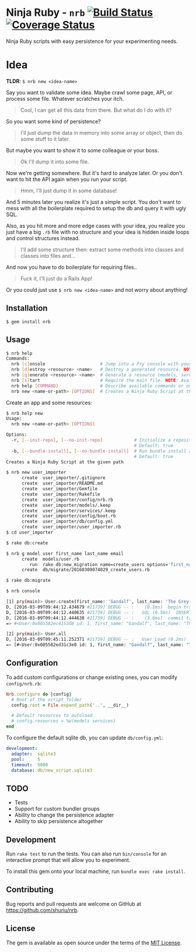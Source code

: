 # Ninja Ruby - `nrb` [![Build Status](https://travis-ci.org/shuriu/nrb.svg?branch=master)](https://travis-ci.org/shuriu/nrb) [![Coverage Status](https://coveralls.io/repos/github/shuriu/nrb/badge.svg?branch=master)](https://coveralls.io/github/shuriu/nrb?branch=master)

Ninja Ruby scripts with easy persistence for your experimenting needs.

# Idea

**TLDR**: `$ nrb new <idea-name>`

Say you want to validate some idea. Maybe crawl some page, API, or process some file. Whatever scratches your itch.

> Cool, I can get all this data from there. But what do I do with it?

So you want some kind of persistence?

> I'll just dump the data in memory into some array or object, then do some stuff to it later.

But maybe you want to show it to some colleague or your boss.

> Ok I'll dump it into some file.

Now we're getting somewhere. But it's hard to analyze later. Or you don't want to hit the API again when you run your script.

> Hmm, I'll just dump it in some database!

And 5 minutes later you realize it's just a simple script. You don't want to mess with all the boilerplate required to setup the db and query it with ugly SQL.

Also, as you hit more and more edge cases with your idea, you realize you just have a big `.rb` file with no structure and your idea is hidden inside loops and control structures instead.

> I'll add some structure then: extract some methods into classes and classes into files and...

And now you have to do boilerplate for requiring files..

> Fuck it, I'll just do a Rails App!

Or you could just use `$ nrb new <idea-name>` and not worry about anything!

## Installation

    $ gem install nrb

## Usage

```sh
$ nrb help
Commands:
  nrb [c]onsole                     # Jump into a Pry console with your project loaded. NOTE: Available inside a NinjaRuby project
  nrb [d]estroy <resource> <name>   # Destroy a generated resource. NOTE: Available inside a NinjaRuby project
  nrb [g]enerate <resource> <name>  # Generate a resource (models, services). NOTE: Available inside a NinjaRuby project
  nrb [s]tart                       # Require the main file. NOTE: Available inside a NinjaRuby project
  nrb help [COMMAND]                # Describe available commands or one specific command
  nrb new <name-or-path> [OPTIONS]  # Creates a Ninja Ruby Script at the given path
```

Create an app and some resources:

```sh
$ nrb help new
Usage:
  nrb new <name-or-path> [OPTIONS]

Options:
  -r, [--init-repo], [--no-init-repo]            # Initialize a repository at the target location
                                                 # Default: true
  -b, [--bundle-install], [--no-bundle-install]  # Run bundle install after generating the skeleton
                                                 # Default: true
Creates a Ninja Ruby Script at the given path

$ nrb new user_importer
      create  user_importer/.gitignore
      create  user_importer/README.md
      create  user_importer/Gemfile
      create  user_importer/Rakefile
      create  user_importer/config/nrb.rb
      create  user_importer/models/.keep
      create  user_importer/services/.keep
      create  user_importer/config/boot.rb
      create  user_importer/db/config.yml
      create  user_importer/user_importer.rb
$ cd user_importer

$ rake db:create

$ nrb g model user first_name last_name email
      create  models/user.rb
         run  rake db:new_migration name=create_users options='first_name last_name email' from "."
      create  db/migrate/20160309074029_create_users.rb

$ rake db:migrate

$ nrb console

[1] pry(main)> User.create(first_name: 'Gandalf', last_name: 'The Grey', email: 'gandalf@example.com')
D, [2016-03-09T09:44:12.434679 #21739] DEBUG -- :    (0.1ms)  begin transaction
D, [2016-03-09T09:44:12.440635 #21739] DEBUG -- :   SQL (0.5ms)  INSERT INTO "users" ("first_name", "last_name", "email") VALUES (?, ?, ?)  [["first_name", "Gandalf"], ["last_name", "The Grey"], ["email", "gandalf@example.com"]]
D, [2016-03-09T09:44:12.444638 #21739] DEBUG -- :    (3.6ms)  commit transaction
=> #<User:0x005582ec4153d8 id: 1, first_name: "Gandalf", last_name: "The Grey", email: "gandalf@example.com">

[2] pry(main)> User.all
D, [2016-03-09T09:45:11.252371 #21739] DEBUG -- :   User Load (0.2ms)  SELECT "users".* FROM "users"
=> [#<User:0x005582ed31c3e0 id: 1, first_name: "Gandalf", last_name: "The Grey", email: "gandalf@example.com">]

```

## Configuration

To add custom configurations or change existing ones, you can modify `config/nrb.rb`:

```ruby
Nrb.configure do |config|
  # Root of the script folder
  config.root = File.expand_path('..', __dir__)

  # Default resources to autoload
  # config.resources = %w(models services)
end
```

To configure the default sqlite db, you can update `db/config.yml`:

```yaml
development:
  adapter:  sqlite3
  pool:     5
  timeout:  5000
  database: db/new_script.sqlite3
```

## TODO

* Tests
* Support for custom bundler groups
* Ability to change the persistence adapter
* Ability to skip persistence altogether


## Development

Run `rake test` to run the tests. You can also run `bin/console` for an interactive prompt that will allow you to experiment.

To install this gem onto your local machine, run `bundle exec rake install`.

## Contributing

Bug reports and pull requests are welcome on GitHub at https://github.com/shuriu/nrb.

## License

The gem is available as open source under the terms of the [MIT License](http://opensource.org/licenses/MIT).

